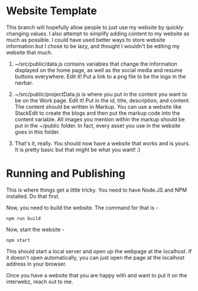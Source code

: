 # Website Template 

This branch will hopefully allow people to just use my website by quickly changing values. I also attempt to simplify adding content to my website as much as possible. I could have used better ways to store website information but I chose to be lazy, and thought I wouldn't be editing my website that much. 

1. ~/src/public/data.js contains variables that change the information displayed on the home page, as well as the social media and resume buttons everywhere. Edit it! Put a link to a png file to be the logo in the navbar. 

2. ~/src/public/projectData.js is where you put in the content you want to be on the Work page. Edit it! Put in the id, title, description, and content. The content should be written in Markup. You can use a website like StackEdit to create the blogs and then put the markup code into the content variable. All images you mention within the markup should be put in the ~/public folder. In fact, every asset you use in the website goes in this folder.

3. That's it, really. You should now have a website that works and is yours. It is pretty basic but that might be what you want! :)


# Running and Publishing

This is where things get a little tricky. You need to have Node.JS and NPM installed. Do that first. 

Now, you need to build the website. The command for that is - 
```
npm run build 
```

Now, start the website - 
```
npm start 
```
This should start a local server and open up the webpage at the localhost. If it doesn't open automatically, you can just open the page at the localhost address in your browser.


Once you have a website that you are happy with and want to put it on the interwebz, reach out to me.